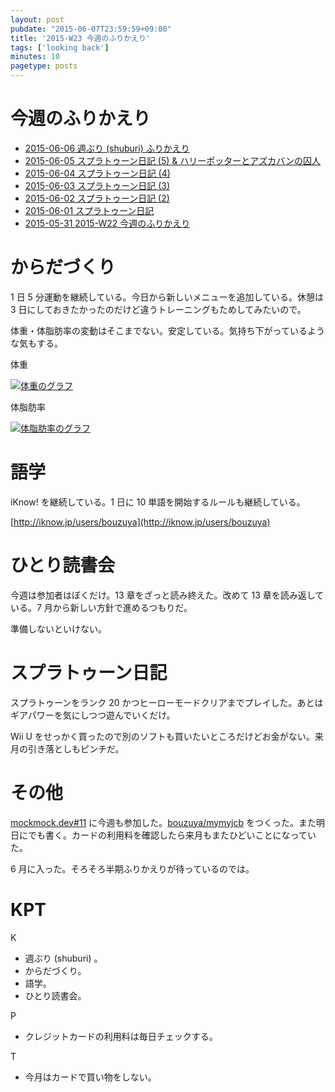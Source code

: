 ```yaml
---
layout: post
pubdate: "2015-06-07T23:59:59+09:00"
title: '2015-W23 今週のふりかえり'
tags: ['looking back']
minutes: 10
pagetype: posts
---
```

# 今週のふりかえり

- [2015-06-06 週ぶり (shuburi) ふりかえり][2015-06-06]
- [2015-06-05 スプラトゥーン日記 (5) & ハリーポッターとアズカバンの囚人][2015-06-05]
- [2015-06-04 スプラトゥーン日記 (4)][2015-06-04]
- [2015-06-03 スプラトゥーン日記 (3)][2015-06-03]
- [2015-06-02 スプラトゥーン日記 (2)][2015-06-02]
- [2015-06-01 スプラトゥーン日記][2015-06-01]
- [2015-05-31 2015-W22 今週のふりかえり][2015-05-31]

# からだづくり

1 日 5 分運動を継続している。今日から新しいメニューを追加している。休憩は 3 日にしておきたかったのだけど違うトレーニングもためしてみたいので。

体重・体脂肪率の変動はそこまでない。安定している。気持ち下がっているような気もする。

体重

[![体重のグラフ][graph-weight-img]][graph-weight-url]

体脂肪率

[![体脂肪率のグラフ][graph-percent-img]][graph-percent-url]

# 語学

iKnow! を継続している。1 日に 10 単語を開始するルールも継続している。

[http://iknow.jp/users/bouzuya](http://iknow.jp/users/bouzuya)

# ひとり読書会

今週は参加者はぼくだけ。13 章をざっと読み終えた。改めて 13 章を読み返している。7 月から新しい方針で進めるつもりだ。

準備しないといけない。

# スプラトゥーン日記

スプラトゥーンをランク 20 かつヒーローモードクリアまでプレイした。あとはギアパワーを気にしつつ遊んでいくだけ。

Wii U をせっかく買ったので別のソフトも買いたいところだけどお金がない。来月の引き落としもピンチだ。

# その他

[mockmock.dev#11](http://mockmock.connpass.com/event/15892/) に今週も参加した。[bouzuya/mymyjcb][] をつくった。また明日にでも書く。カードの利用料を確認したら来月もまたひどいことになっていた。

6 月に入った。そろそろ半期ふりかえりが待っているのでは。

# KPT

K

- 週ぶり (shuburi) 。
- からだづくり。
- 語学。
- ひとり読書会。

P

- クレジットカードの利用料は毎日チェックする。

T

- 今月はカードで買い物をしない。

[graph-percent-img]: http://graph.hatena.ne.jp/bouzuya/graph?graphname=percent&startdate=2015-01-01&enddate=2015-06-07
[graph-percent-url]: http://graph.hatena.ne.jp/bouzuya/percent/?startdate=2015-01-01&enddate=2015-06-07
[graph-weight-img]: http://graph.hatena.ne.jp/bouzuya/graph?graphname=weight&startdate=2015-01-01&enddate=2015-06-07
[graph-weight-url]: http://graph.hatena.ne.jp/bouzuya/weight/?startdate=2015-01-01&enddate=2015-06-07
[shuburi]: http://shuburi.org
[2015-06-06]: http://blog.bouzuya.net/2015/06/06/
[2015-06-05]: http://blog.bouzuya.net/2015/06/05/
[2015-06-04]: http://blog.bouzuya.net/2015/06/04/
[2015-06-03]: http://blog.bouzuya.net/2015/06/03/
[2015-06-02]: http://blog.bouzuya.net/2015/06/02/
[2015-06-01]: http://blog.bouzuya.net/2015/06/01/
[2015-05-31]: http://blog.bouzuya.net/2015/05/31/
[bouzuya/mymyjcb]: https://github.com/bouzuya/mymyjcb
